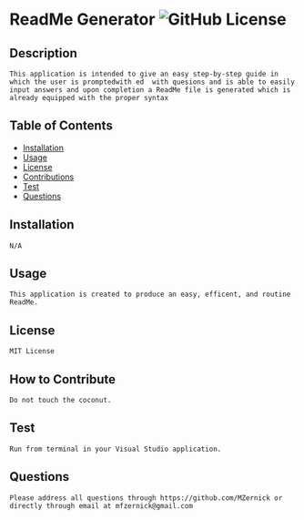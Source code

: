 # ReadMe Generator <img src="https://img.shields.io/badge/license-MIT License-blue.svg" alt="GitHub License">

## Description
    This application is intended to give an easy step-by-step guide in which the user is promptedwith ed  with quesions and is able to easily input answers and upon completion a ReadMe file is generated which is already equipped with the proper syntax
    
## Table of Contents
    
- [Installation](#installation)
- [Usage](#usage)
- [License](#license)
- [Contributions](#how-to-contribute)
- [Test](#test)
- [Questions](#questions)
    
## Installation
    N/A
    
## Usage
    This application is created to produce an easy, efficent, and routine ReadMe.

## License
    MIT License
## How to Contribute
    Do not touch the coconut.
## Test 
    Run from terminal in your Visual Studio application.
## Questions
    Please address all questions through https://github.com/MZernick or directly through email at mfzernick@gmail.com